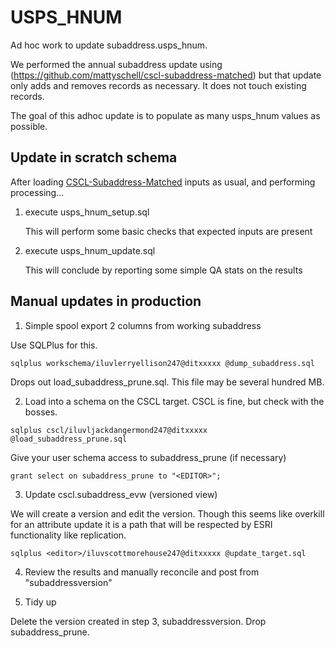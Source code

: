 # USPS_HNUM

Ad hoc work to update subaddress.usps_hnum.

We performed the annual subaddress update using (https://github.com/mattyschell/cscl-subaddress-matched) but that update only adds and removes records as necessary.  It does not touch existing records.

The goal of this adhoc update is to populate as many usps_hnum values as possible.

## Update in scratch schema

After loading [CSCL-Subaddress-Matched](https://github.com/mattyschell/cscl-subaddress-matched) inputs as usual, and performing processing...

1. execute usps_hnum_setup.sql
    
    This will perform some basic checks that expected inputs are present

2. execute usps_hnum_update.sql

   This will conclude by reporting some simple QA stats on the results 

## Manual updates in production
    
1. Simple spool export 2 columns from working subaddress

Use SQLPlus for this.

```
sqlplus workschema/iluvlerryellison247@ditxxxxx @dump_subaddress.sql
```

Drops out load_subaddress_prune.sql.  This file may be several hundred MB.

2. Load into a schema on the CSCL target. CSCL is fine, but check with the bosses.  

```
sqlplus cscl/iluvljackdangermond247@ditxxxxx @load_subaddress_prune.sql
```

Give your user schema access to subaddress_prune (if necessary)

```
grant select on subaddress_prune to "<EDITOR>";
```

3. Update cscl.subaddress_evw (versioned view)

We will create a version and edit the version.  Though this seems like overkill for an attribute update it is a path that will be respected by  ESRI functionality like replication.

```
sqlplus <editor>/iluvscottmorehouse247@ditxxxxx @update_target.sql
```

4. Review the results and manually reconcile and post from "subaddressversion"

5. Tidy up

Delete  the version created in step 3, subaddressversion.  Drop subaddress_prune.




